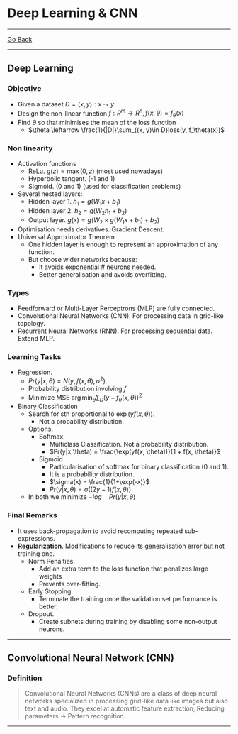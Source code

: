# Deep Learning & CNN
---
[Go Back](UNIOVI/3S2_IntSys/README.md)

---
## Deep Learning 
### Objective
- Given a dataset $D = {(x, y)  : x \leadsto y}$
- Design the non-linear function $f : R^m \to R^n, f(x, \theta) = f_\theta(x)$
- Find $\theta$ so that minimises the mean of the loss function
	- $\theta \leftarrow \frac{1}{|D|}\sum_{(x, y)\in D}loss(y, f_\theta(x))$
### Non linearity
- Activation functions
	- ReLu. $g(z) = \max(0, z)$ (most used nowadays)
	- Hyperbolic tangent. (-1 and 1)
	- Sigmoid. (0 and 1) (used for classification problems)
- Several nested layers:
	- Hidden layer 1. $h_1 = g(W_1x+b_1)$
	- Hidden layer 2. $h_2 = g(W_2h_1+b_2)$
	- Output layer. $g(x) =  g(W_2\times g(W_1x+b_1)+b_2)$
- Optimisation needs derivatives. Gradient Descent.
- Universal Approximator Theorem
	- One hidden layer is enough to represent an approximation of any function.
	- But choose wider networks because:
		- It avoids exponential # neurons needed.
		- Better generalisation and avoids overfitting.
### Types
- Feedforward or Multi-Layer Perceptrons (MLP) are fully connected.
- Convolutional Neural Networks (CNN). For processing data in grid-like topology.
- Recurrent Neural Networks (RNN). For processing sequential data. Extend MLP.
### Learning Tasks
- Regression.
	- $Pr(y|x, \theta) = N( y, f(x, \theta), \sigma^2)$.
	- Probability distribution involving $f$
	- Minimize MSE $\arg\min_\theta \sum_{D}(y - f_\theta(x, \theta))^2$
- Binary Classification
	- Search for sth proportional to $\exp(yf(x,\theta))$.
		- Not a probability distribution.
	- Options.
		- Softmax. 
			- Multiclass Classification. Not a probability distribution.
			- $Pr(y|x,\theta) = \frac{\exp(yf(x, \theta))}{1 + f(x, \theta)}$
		- Sigmoid
			- Particularisation of softmax for binary classification (0 and 1).
			- It is a probability distribution.
			- $\sigma(x) = \frac{1}{1+\exp(-x)}$ 
			- $Pr(y|x,\theta) = \sigma((2y-1)f(x,\theta))$
	- In both we minimize $-log\quad Pr(y|x, \theta)$
### Final Remarks
- It uses back-propagation to avoid recomputing repeated sub-expressions.
- **Regularization**. Modifications to reduce its generalisation error but not training one.
	- Norm Penalties.
		- Add an extra term to the loss function that penalizes large weights
		- Prevents over-fitting.
	- Early Stopping
		- Terminate the training once the validation set performance is better.
	- Dropout.
		- Create subnets during training by disabling some non-output neurons.
---
## Convolutional Neural Network (CNN)
### Definition
> Convolutional Neural Networks (CNNs) are a class of deep neural networks specialized in processing grid-like data like images but also text and audio. They excel at automatic feature extraction, Reducing parameters → Pattern recognition.
---